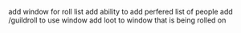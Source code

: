add window for roll list
add ability to add perfered list of people
add /guildroll to use window 
add loot to window that is being rolled on
